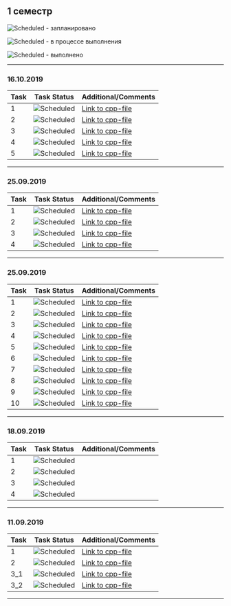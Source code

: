 ## 1 семестр


![Scheduled](https://github.com/AnzhelikaKravchuk/.NET-Training.-Spring-2019/blob/master/Pictures/icons-target.png) - запланировано

![Scheduled](https://github.com/AnzhelikaKravchuk/.NET-Training.-Spring-2019/blob/master/Pictures/icons-inprogress.png) - в процессе выполнения

![Scheduled](https://github.com/AnzhelikaKravchuk/.NET-Training.-Spring-2019/blob/master/Pictures/icons-ok.png) - выполнено

---

### 16.10.2019 
| Task | Task Status | Additional/Comments |
| -------- | -------- | --------|  
| 1 | ![Scheduled](https://github.com/AnzhelikaKravchuk/.NET-Training.-Spring-2019/blob/master/Pictures/icons-inprogress.png)|[Link to cpp-file]()|(/)
| 2 | ![Scheduled](https://github.com/AnzhelikaKravchuk/.NET-Training.-Spring-2019/blob/master/Pictures/icons-inprogress.png)|[Link to cpp-file]()|(/)
| 3 | ![Scheduled](https://github.com/AnzhelikaKravchuk/.NET-Training.-Spring-2019/blob/master/Pictures/icons-inprogress.png)|[Link to cpp-file]()|(/)
| 4 | ![Scheduled](https://github.com/AnzhelikaKravchuk/.NET-Training.-Spring-2019/blob/master/Pictures/icons-ok.png)|[Link to cpp-file](https://github.com/zamaygeniy/homework/blob/master/2019.10.16/Task3(2).cpp)|(/)
| 5 | ![Scheduled](https://github.com/AnzhelikaKravchuk/.NET-Training.-Spring-2019/blob/master/Pictures/icons-inprogress.png)|[Link to cpp-file]()|(/)

---

### 25.09.2019 
| Task | Task Status | Additional/Comments |
| -------- | -------- | --------|  
| 1 | ![Scheduled](https://github.com/AnzhelikaKravchuk/.NET-Training.-Spring-2019/blob/master/Pictures/icons-ok.png)|[Link to cpp-file](https://github.com/zamaygeniy/homework/blob/master/2019.10.02/task1.cpp)|(/)
| 2 | ![Scheduled](https://github.com/AnzhelikaKravchuk/.NET-Training.-Spring-2019/blob/master/Pictures/icons-ok.png)|[Link to cpp-file](https://github.com/zamaygeniy/homework/blob/master/2019.10.02/task2.cpp)|(/)
| 3 | ![Scheduled](https://github.com/AnzhelikaKravchuk/.NET-Training.-Spring-2019/blob/master/Pictures/icons-ok.png)|[Link to cpp-file](https://github.com/zamaygeniy/homework/blob/master/2019.10.02/Task3.cpp)|(/)
| 4 | ![Scheduled](https://github.com/AnzhelikaKravchuk/.NET-Training.-Spring-2019/blob/master/Pictures/icons-inprogress.png)|[Link to cpp-file]()|(/)

---

### 25.09.2019 
| Task | Task Status | Additional/Comments |
| -------- | -------- | --------|  
| 1 | ![Scheduled](https://github.com/AnzhelikaKravchuk/.NET-Training.-Spring-2019/blob/master/Pictures/icons-ok.png)|[Link to cpp-file](https://github.com/zamaygeniy/homework/blob/master/2019.09.25/Task1.cpp)|(/)
| 2 | ![Scheduled](https://github.com/AnzhelikaKravchuk/.NET-Training.-Spring-2019/blob/master/Pictures/icons-ok.png)|[Link to cpp-file](https://github.com/zamaygeniy/homework/blob/master/2019.09.25/Task2.cpp)|(/)
| 3 | ![Scheduled](https://github.com/AnzhelikaKravchuk/.NET-Training.-Spring-2019/blob/master/Pictures/icons-ok.png)|[Link to cpp-file](https://github.com/zamaygeniy/homework/blob/master/2019.09.25/Task3.cpp)|(/)
| 4 | ![Scheduled](https://github.com/AnzhelikaKravchuk/.NET-Training.-Spring-2019/blob/master/Pictures/icons-ok.png)|[Link to cpp-file](https://github.com/zamaygeniy/homework/blob/master/2019.09.25/Task4.cpp)|(/)
| 5 | ![Scheduled](https://github.com/AnzhelikaKravchuk/.NET-Training.-Spring-2019/blob/master/Pictures/icons-ok.png)|[Link to cpp-file](https://github.com/zamaygeniy/homework/blob/master/2019.09.25/Task5.cpp)|(/)
| 6 | ![Scheduled](https://github.com/AnzhelikaKravchuk/.NET-Training.-Spring-2019/blob/master/Pictures/icons-ok.png)|[Link to cpp-file](https://github.com/zamaygeniy/homework/blob/master/2019.09.25/Task6.cpp)|(/)
| 7 | ![Scheduled](https://github.com/AnzhelikaKravchuk/.NET-Training.-Spring-2019/blob/master/Pictures/icons-ok.png)|[Link to cpp-file](https://github.com/zamaygeniy/homework/blob/master/2019.09.25/Task7.cpp)|(/)
| 8 | ![Scheduled](https://github.com/AnzhelikaKravchuk/.NET-Training.-Spring-2019/blob/master/Pictures/icons-ok.png)|[Link to cpp-file](https://github.com/zamaygeniy/homework/blob/master/2019.09.25/Task8.cpp)|(/)
| 9 | ![Scheduled](https://github.com/AnzhelikaKravchuk/.NET-Training.-Spring-2019/blob/master/Pictures/icons-ok.png)|[Link to cpp-file](https://github.com/zamaygeniy/homework/blob/master/2019.09.25/Task9.cpp)|(/)
| 10 | ![Scheduled](https://github.com/AnzhelikaKravchuk/.NET-Training.-Spring-2019/blob/master/Pictures/icons-ok.png)|[Link to cpp-file](https://github.com/zamaygeniy/homework/blob/master/2019.09.25/Task10.cpp)|(/)

---

### 18.09.2019 
| Task | Task Status | Additional/Comments |
| -------- | -------- | --------|  
| 1 | ![Scheduled](https://github.com/AnzhelikaKravchuk/.NET-Training.-Spring-2019/blob/master/Pictures/icons-ok.png)||(/)
| 2 | ![Scheduled](https://github.com/AnzhelikaKravchuk/.NET-Training.-Spring-2019/blob/master/Pictures/icons-ok.png)||(/)
| 3 | ![Scheduled](https://github.com/AnzhelikaKravchuk/.NET-Training.-Spring-2019/blob/master/Pictures/icons-ok.png)||(/)
| 4 | ![Scheduled](https://github.com/AnzhelikaKravchuk/.NET-Training.-Spring-2019/blob/master/Pictures/icons-ok.png)||(/)

---

### 11.09.2019 
| Task | Task Status | Additional/Comments |
| -------- | -------- | --------|  
| 1 | ![Scheduled](https://github.com/AnzhelikaKravchuk/.NET-Training.-Spring-2019/blob/master/Pictures/icons-ok.png)|[Link to cpp-file](https://github.com/zamaygeniy/homework/blob/master/2019.09.11/Task1.cpp)|(/)
| 2 | ![Scheduled](https://github.com/AnzhelikaKravchuk/.NET-Training.-Spring-2019/blob/master/Pictures/icons-ok.png)|[Link to cpp-file](https://github.com/zamaygeniy/homework/blob/master/2019.09.11/Task2.cpp)|(/)
| 3_1 | ![Scheduled](https://github.com/AnzhelikaKravchuk/.NET-Training.-Spring-2019/blob/master/Pictures/icons-ok.png)|[Link to cpp-file](https://github.com/zamaygeniy/homework/blob/master/2019.09.11/Task3_1.cpp)|(/)
| 3_2 | ![Scheduled](https://github.com/AnzhelikaKravchuk/.NET-Training.-Spring-2019/blob/master/Pictures/icons-ok.png)|[Link to cpp-file](https://github.com/zamaygeniy/homework/blob/master/2019.09.11/Task3_2.cpp)|(/)

---



